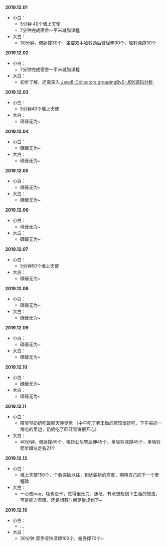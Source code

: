 **2019.12.01**

+ 小白： 
    * 5分钟 40个墙上天使 
    * 7分钟完成宿舍一平米减脂课程 
+ 大白： 
    * 30分钟，俯卧撑30个，坐姿双手哑铃劲后臂屈伸30个，哑铃深蹲30个

**2019.12.02**

+ 小白： 
    * 7分钟完成宿舍一平米减脂课程 
+ 大白： 
    * 初步了解，还需深入[ Java8-Collectors.groupingBy()-JDK源码分析](https://blog.csdn.net/li_xunhuan/article/details/99818674 "已看完但未全部理解"). 

**2019.12.03**

- 小白：
  - 5分钟40个墙上天使
- 大白：
  - 碌碌无为~

**2019.12.04**

- 小白：
  - 碌碌无为~
- 大白：
  - 碌碌无为~
  
**2019.12.05**

- 小白：
  - 碌碌无为~
- 大白：
  - 碌碌无为~
  
**2019.12.06**

- 小白：
  - 碌碌无为~
- 大白：
  - 碌碌无为~
    
**2019.12.07**

- 小白：
  - 5分钟50个墙上天使
- 大白：
  - 碌碌无为~
 
 **2019.12.08**

- 小白：
  - 碌碌无为~
- 大白：
  - 碌碌无为~
 
 **2019.12.09**

- 小白：
  - 碌碌无为~
- 大白：
  - 碌碌无为~
  
 **2019.12.10**

- 小白：
  - 碌碌无为~
- 大白：
  - 碌碌无为~

 **2019.12.11**

- 小白：
  * 陪爷爷奶奶吃饭聊天睡觉觉 （中午吃了老王做的蒸饺很好吃，下午买的一堆吃的里边，奶奶吃了旺旺雪饼很开心）
- 大白：
  * 40分钟，俯卧撑45个，哑铃劲后臂屈伸45个，单哑铃深蹲45个，单哑铃箭步蹲左走各21个
  
 **2019.12.12**

- 小白：
  - 墙上天使150个，个数突破以往，到达崭新的高度，期待自己的下一个里程碑
- 大白：
  - 一心改bug，啥也没干，觉得很无力、迷茫，有点想规划下生活的想法，可是能力有限，还是想有时间尽量规划下~
  
 **2019.12.16**

- 小白：
  - ...
- 大白：
  - 30分钟 双手哑铃深蹲100个，俯卧撑70个~
